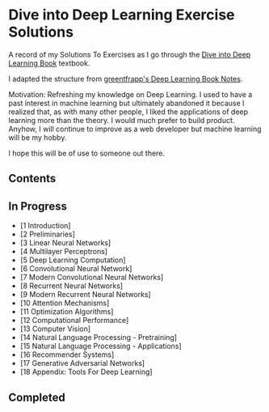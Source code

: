 # Dive into Deep Learning Exercise Solutions

A record of my Solutions To Exercises as I go through the [Dive into Deep Learning Book](http://d2l.ai/) textbook.

I adapted the structure from [greentfrapp's Deep Learning Book Notes](https://github.com/greentfrapp/deep-learning-book-notes).

Motivation: Refreshing my knowledge on Deep Learning. I used to have a past interest in machine learning but ultimately abandoned it because I realized that, as with many other people, I liked the applications of deep learning more than the theory. I would much prefer to build product. Anyhow, I will continue to improve as a web developer but machine learning will be my hobby.

I hope this will be of use to someone out there.

## Contents

## In Progress

- [1 Introduction]
- [2 Preliminaries]
- [3 Linear Neural Networks]
- [4 Multilayer Perceptrons]
- [5 Deep Learning Computation]
- [6 Convolutional Neural Network]
- [7 Modern Convolutional Neural Networks]
- [8 Recurrent Neural Networks]
- [9 Modern Recurrent Neural Networks]
- [10 Attention Mechanisms]
- [11 Optimization Algorithms]
- [12 Computational Performance]
- [13 Computer Vision]
- [14 Natural Language Processing - Pretraining]
- [15 Natural Language Processing - Applications]
- [16 Recommender Systems]
- [17 Generative Adversarial Networks]
- [18 Appendix: Tools For Deep Learning]

## Completed
